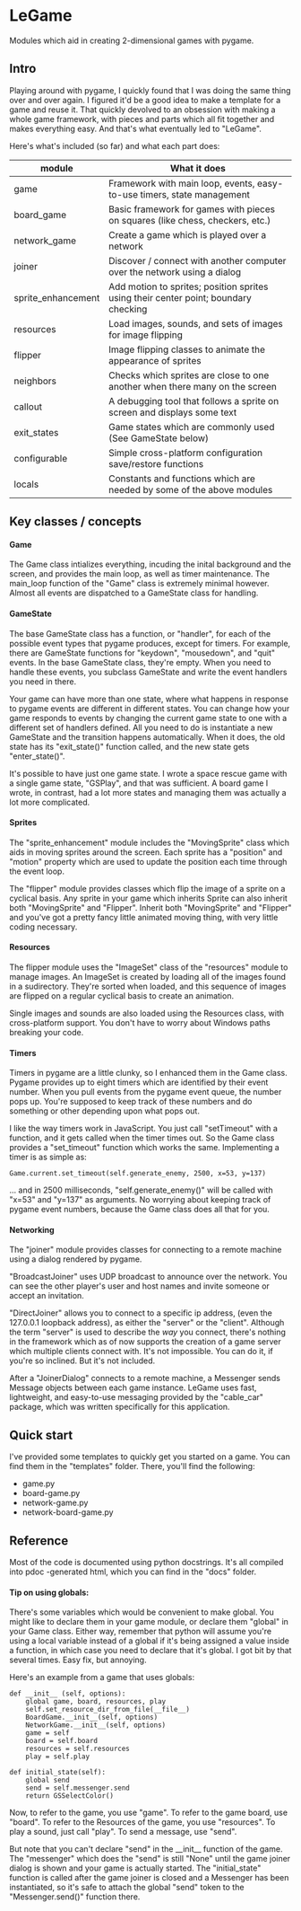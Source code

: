 # LeGame

Modules which aid in creating 2-dimensional games with pygame.

## Intro

Playing around with pygame, I quickly found that I was doing the same thing
over and over again. I figured it'd be a good idea to make a template for a
game and reuse it. That quickly devolved to an obsession with making a whole
game framework, with pieces and parts which all fit together and makes
everything easy. And that's what eventually led to "LeGame".

Here's what's included (so far) and what each part does:

| module             | What it does                                                                        |
|--------------------|-------------------------------------------------------------------------------------|
| game               | Framework with main loop, events, easy-to-use timers, state management              |
| board_game         | Basic framework for games with pieces on squares (like chess, checkers, etc.)       |
| network_game       | Create a game which is played over a network                                        |
| joiner             | Discover / connect with another computer over the network using a dialog            |
| sprite_enhancement | Add motion to sprites; position sprites using their center point; boundary checking |
| resources          | Load images, sounds, and sets of images for image flipping                          |
| flipper            | Image flipping classes to animate the appearance of sprites                         |
| neighbors          | Checks which sprites are close to one another when there many on the screen         |
| callout            | A debugging tool that follows a sprite on screen and displays some text             |
| exit_states        | Game states which are commonly used (See GameState below)                           |
| configurable       | Simple cross-platform configuration save/restore functions                          |
| locals             | Constants and functions which are needed by some of the above modules               |

## Key classes / concepts

#### Game

The Game class intializes everything, incuding the inital background and the
screen, and provides the main loop, as well as timer maintenance. The main_loop
function of the "Game" class is extremely minimal however. Almost all events
are dispatched to a GameState class for handling.

#### GameState

The base GameState class has a function, or "handler", for each of the possible
event types that pygame produces, except for timers. For example, there are
GameState functions for "keydown", "mousedown", and "quit" events. In the base
GameState class, they're empty. When you need to handle these events, you
subclass GameState and write the event handlers you need in there.

Your game can have more than one state, where what happens in response to
pygame events are different in different states. You can change how your game
responds to events by changing the current game state to one with a different
set of handlers defined. All you need to do is instantiate a new GameState and
the transition happens automatically. When it does, the old state has its
"exit_state()" function called, and the new state gets "enter_state()".

It's possible to have just one game state. I wrote a space rescue game with a
single game state, "GSPlay", and that was sufficient. A board game I wrote, in
contrast, had a lot more states and managing them was actually a lot more
complicated.

#### Sprites

The "sprite_enhancement" module includes the "MovingSprite" class which aids in
moving sprites around the screen. Each sprite has a "position" and "motion"
property which are used to update the position each time through the event loop.

The "flipper" module provides classes which flip the image of a sprite on a
cyclical basis. Any sprite in your game which inherits Sprite can also inherit
both "MovingSprite" and "Flipper". Inherit both "MovingSprite" and "Flipper"
and you've got a pretty fancy little animated moving thing, with very little
coding necessary.

#### Resources

The flipper module uses the "ImageSet" class of the "resources" module to
manage images. An ImageSet is created by loading all of the images found in a
sudirectory. They're sorted when loaded, and this sequence of images are
flipped on a regular cyclical basis to create an animation.

Single images and sounds are also loaded using the Resources class, with
cross-platform support. You don't have to worry about Windows paths breaking
your code.

#### Timers

Timers in pygame are a little clunky, so I enhanced them in the Game class.
Pygame provides up to eight timers which are identified by their event number.
When you pull events from the pygame event queue, the number pops up. You're
supposed to keep track of these numbers and do something or other depending
upon what pops out.

I like the way timers work in JavaScript. You just call "setTimeout" with a
function, and it gets called when the timer times out. So the Game class
provides a "set_timeout" function which works the same. Implementing a timer is
as simple as:

	Game.current.set_timeout(self.generate_enemy, 2500, x=53, y=137)

... and in 2500 milliseconds, "self.generate_enemy()" will be called with
"x=53" and "y=137" as arguments. No worrying about keeping track of pygame
event numbers, because the Game class does all that for you.

#### Networking

The "joiner" module provides classes for connecting to a remote machine using a
dialog rendered by pygame.

"BroadcastJoiner" uses UDP broadcast to announce over the network. You can see
the other player's user and host names and invite someone or accept an
invitation.

"DirectJoiner" allows you to connect to a specific ip address, (even the
127.0.0.1 loopback address), as either the "server" or the "client". Although
the term "server" is used to describe the *way* you connect, there's nothing in
the framework which as of now supports the creation of a game server which
multiple clients connect with. It's not impossible. You can do it, if you're so
inclined. But it's not included.

After a "JoinerDialog" connects to a remote machine, a Messenger sends Message
objects between each game instance. LeGame uses fast, lightweight, and
easy-to-use messaging provided by the "cable_car" package, which was written
specifically for this application.

## Quick start

I've provided some templates to quickly get you started on a game. You can find
them in the "templates" folder. There, you'll find the following:

* game.py
* board-game.py
* network-game.py
* network-board-game.py

## Reference

Most of the code is documented using python docstrings. It's all compiled into
pdoc -generated html, which you can find in the "docs" folder.


#### Tip on using globals:

There's some variables which would be convenient to make global. You might like
to declare them in your game module, or declare them "global" in your Game
class. Either way, remember that python will assume you're using a local
variable instead of a global if it's being assigned a value inside a function,
in which case you need to declare that it's global. I got bit by that several
times. Easy fix, but annoying.

Here's an example from a game that uses globals:

	def __init__ (self, options):
		global game, board, resources, play
		self.set_resource_dir_from_file(__file__)
		BoardGame.__init__(self, options)
		NetworkGame.__init__(self, options)
		game = self
		board = self.board
		resources = self.resources
		play = self.play

	def initial_state(self):
		global send
		send = self.messenger.send
		return GSSelectColor()


Now, to refer to the game, you use "game". To refer to the game board, use
"board". To refer to the Resources of the game, you use "resources". To play a
sound, just call "play". To send a message, use "send".

But note that you can't declare "send" in the \_\_init\_\_ function of the
game. The "messenger" which does the "send" is still "None" until the game
joiner dialog is shown and your game is actually started.  The "initial_state"
function is called after the game joiner is closed and a Messenger has been
instantiated, so it's safe to attach the global "send" token to the
"Messenger.send()" function there.


